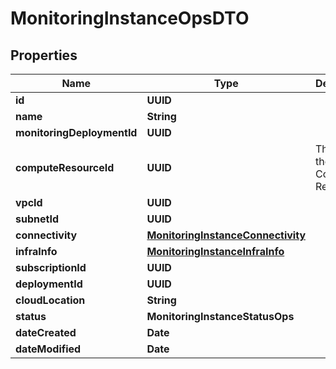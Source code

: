 

# MonitoringInstanceOpsDTO


## Properties

Name | Type | Description | Notes
------------ | ------------- | ------------- | -------------
**id** | **UUID** |  |  [optional]
**name** | **String** |  |  [optional]
**monitoringDeploymentId** | **UUID** |  |  [optional]
**computeResourceId** | **UUID** | The ID of the Compute Resource. |  [optional]
**vpcId** | **UUID** |  |  [optional]
**subnetId** | **UUID** |  |  [optional]
**connectivity** | [**MonitoringInstanceConnectivity**](MonitoringInstanceConnectivity.md) |  |  [optional]
**infraInfo** | [**MonitoringInstanceInfraInfo**](MonitoringInstanceInfraInfo.md) |  |  [optional]
**subscriptionId** | **UUID** |  |  [optional]
**deploymentId** | **UUID** |  |  [optional]
**cloudLocation** | **String** |  |  [optional]
**status** | **MonitoringInstanceStatusOps** |  |  [optional]
**dateCreated** | **Date** |  |  [optional]
**dateModified** | **Date** |  |  [optional]



